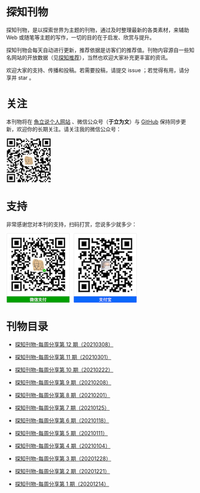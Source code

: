 # 探知刊物

探知刊物，是以探索世界为主题的刊物，通过及时整理最新的各类素材，来辅助 Web 或随笔等主题的写作，一切的目的在于启发、欣赏与提升。

探知刊物会每天自动进行更新，推荐依据是访客们的推荐值。刊物内容源自一些知名网站的开放数据（见<a href="https://www.yulisay.com/weekly/news">探知推荐</a>），当然也欢迎大家补充更丰富的资讯。

欢迎大家的支持、传播和投稿。若需要投稿，请提交 issue ；若觉得有用，请分享并 star 。


# 关注

本刊物将在 [魚立说个人网站](https://www.yulisay.com/) 、微信公众号（**于立为文**）与 [GitHub](https://github.com/yulis-say/weekly) 保持同步更新，欢迎你的长期关注。请关注我的微信公众号：

![](qr_yl.png)


# 支持

非常感谢您对本刊的支持，扫码打赏，您说多少就多少：

![](pay.png)


# 刊物目录

<!---->

- [探知刊物-每周分享第 12 期（20210308）](20210308.md)

- [探知刊物-每周分享第 11 期（20210301）](20210301.md)

- [探知刊物-每周分享第 10 期（20210222）](20210222.md)

- [探知刊物-每周分享第 9 期（20210208）](20210208.md)

- [探知刊物-每周分享第 8 期（20210201）](20210201.md)

- [探知刊物-每周分享第 7 期（20210125）](20210125.md)

- [探知刊物-每周分享第 6 期（20210118）](20210118.md)

- [探知刊物-每周分享第 5 期（20210111）](20210111.md)

- [探知刊物-每周分享第 4 期（20210104）](20210104.md)

- [探知刊物-每周分享第 3 期（20201228）](20201228.md)

- [探知刊物-每周分享第 2 期（20201221）](20201221.md)

- [探知刊物-每周分享第 1 期（20201214）](20201214.md)



